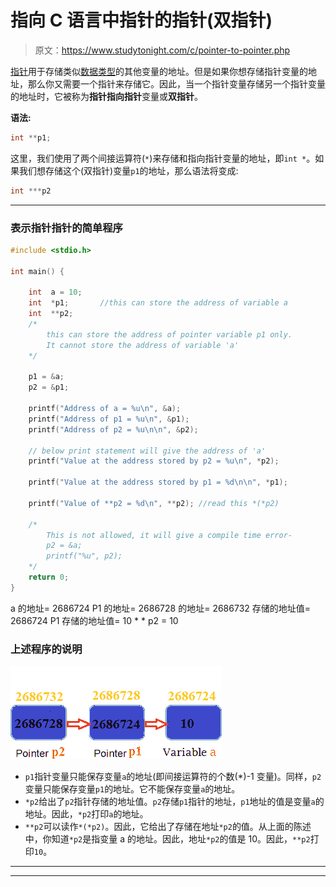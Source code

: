 # 指向 C 语言中指针的指针(双指针)

> 原文：<https://www.studytonight.com/c/pointer-to-pointer.php>

[指针](pointers-in-c.php)用于存储类似[数据类型](datatype-in-c.php)的其他变量的地址。但是如果你想存储指针变量的地址，那么你又需要一个指针来存储它。因此，当一个指针变量存储另一个指针变量的地址时，它被称为**指针指向指针**变量或**双指针**。

**语法:**

```cpp
int **p1;
```

这里，我们使用了两个间接运算符(`*`)来存储和指向指针变量的地址，即`int *`。如果我们想存储这个(双指针)变量`p1`的地址，那么语法将变成:

```cpp
int ***p2
```

* * *

### 表示指针指针的简单程序

```cpp
#include <stdio.h>

int main() {

    int  a = 10;
    int  *p1;       //this can store the address of variable a
    int  **p2; 
    /*
        this can store the address of pointer variable p1 only. 
        It cannot store the address of variable 'a' 
    */

    p1 = &a;
    p2 = &p1;

    printf("Address of a = %u\n", &a);
    printf("Address of p1 = %u\n", &p1);
    printf("Address of p2 = %u\n\n", &p2);

    // below print statement will give the address of 'a'
    printf("Value at the address stored by p2 = %u\n", *p2);

    printf("Value at the address stored by p1 = %d\n\n", *p1);

    printf("Value of **p2 = %d\n", **p2); //read this *(*p2)

    /*
        This is not allowed, it will give a compile time error-
        p2 = &a;
        printf("%u", p2);
    */
    return 0;
}
```

a 的地址= 2686724 P1 的地址= 2686728 的地址= 2686732 存储的地址值= 2686724 P1 存储的地址值= 10 * * p2 = 10

### 上述程序的说明

![Pointer to a Pointer](img/c1e5a5d3d34dac2a3d1938256e16c73b.png)

*   `p1`指针变量只能保存变量`a`的地址(即间接运算符的个数(*)-1 变量)。同样，`p2`变量只能保存变量`p1`的地址。它不能保存变量`a`的地址。
*   `*p2`给出了`p2`指针存储的地址值。`p2`存储`p1`指针的地址，`p1`地址的值是变量`a`的地址。因此，`*p2`打印`a`的地址。
*   `**p2`可以读作`*(*p2)`。因此，它给出了存储在地址`*p2`的值。从上面的陈述中，你知道`*p2`是指变量 a 的地址。因此，地址`*p2`的值是 10。因此，`**p2`打印`10`。

* * *

* * *